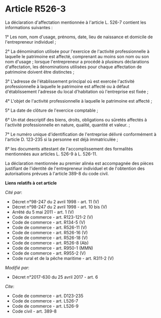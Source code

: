 # Article R526-3

La déclaration d'affectation mentionnée à l'article L. 526-7 contient les informations suivantes :

1° Les nom, nom d'usage, prénoms, date, lieu de naissance et domicile de l'entrepreneur individuel ;

2° La dénomination utilisée pour l'exercice de l'activité professionnelle à laquelle le patrimoine est affecté, comprenant au
moins son nom ou son nom d'usage ; lorsque l'entrepreneur a procédé à plusieurs déclarations d'affectation, les dénominations
utilisées pour chaque affectation de patrimoine doivent être distinctes ;

3° L'adresse de l'établissement principal où est exercée l'activité professionnelle à laquelle le patrimoine est affecté ou à
défaut d'établissement l'adresse du local d'habitation où l'entreprise est fixée ;

4° L'objet de l'activité professionnelle à laquelle le patrimoine est affecté ;

5° La date de clôture de l'exercice comptable ;

6° Un état descriptif des biens, droits, obligations ou sûretés affectés à l'activité professionnelle en nature, qualité,
quantité et valeur. ;

7° Le numéro unique d'identification de l'entreprise délivré conformément à l'article D. 123-235 si la personne est déjà
immatriculée ;

8° les documents attestant de l'accomplissement des formalités mentionnées aux articles L. 526-9 à L. 526-11.

La déclaration mentionnée au premier alinéa est accompagnée des pièces justifiant de l'identité de l'entrepreneur individuel
et de l'obtention des autorisations prévues à l'article 389-8 du code civil.

**Liens relatifs à cet article**

_Cité par_:

  - Décret n°98-247 du 2 avril 1998 - art. 11 (V)
  - Décret n°98-247 du 2 avril 1998 - art. 10 bis (V)
  - Arrêté du 5 mai 2011 - art. 1 (V)
  - Code de commerce - art. R123-121-2 (V)
  - Code de commerce - art. R134-5 (V)
  - Code de commerce - art. R526-11 (V)
  - Code de commerce - art. R526-16 (V)
  - Code de commerce - art. R526-18 (V)
  - Code de commerce - art. R526-8 (Ab)
  - Code de commerce - art. R950-1 (MMN)
  - Code de commerce - art. R955-2 (V)
  - Code rural et de la pêche maritime - art. R311-2 (V)

_Modifié par_:

  - Décret n°2017-630 du 25 avril 2017 - art. 6

_Cite_:

  - Code de commerce - art. D123-235
  - Code de commerce - art. L526-7
  - Code de commerce - art. L526-9
  - Code civil - art. 389-8

